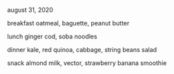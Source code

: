august 31, 2020

breakfast
oatmeal, baguette, peanut butter

lunch
ginger cod, soba noodles

dinner
kale, red quinoa, cabbage, string beans salad

snack
almond milk, vector, strawberry banana smoothie
